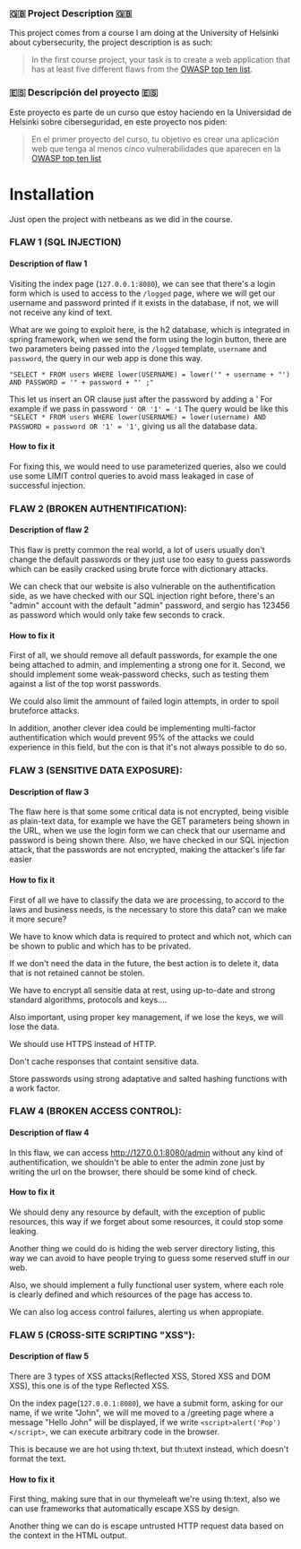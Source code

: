 ### :uk: Project Description :uk:
This project comes from a course I am doing at the University of Helsinki about cybersecurity, the project description is as such:
> In the first course project, your task is to create a web application that has at least five different flaws from the [OWASP top ten list](https://www.owasp.org/images/7/72/OWASP_Top_10-2017_%28en%29.pdf.pdf).

### :es: Descripción del proyecto :es:
Este proyecto es parte de un curso que estoy haciendo en la Universidad de Helsinki sobre ciberseguridad, en este proyecto nos piden:
> En el primer proyecto del curso, tu objetivo es crear una aplicación web que tenga al menos cinco vulnerabilidades que aparecen en la [OWASP top ten list](https://www.owasp.org/images/7/72/OWASP_Top_10-2017_%28en%29.pdf.pdf)

# Installation
Just open the project with netbeans as we did in the course.

### FLAW 1 (SQL INJECTION)

#### Description of flaw 1
Visiting the index page (`127.0.0.1:8080`), we can see that there's a login form which is used to access to the `/logged` page,
where we will get our username and password printed if it exists in the database, if not, we will not receive any kind of text.
	
What are we going to exploit here, is the h2 database, which is integrated in spring framework, when we send the form using the login
button, there are two parameters being passed into the `/logged` template, `username` and `password`, the query in our web app is done this way.

`"SELECT * FROM users WHERE lower(USERNAME) = lower('" + username + "') AND PASSWORD = '" + password + "' ;"`
	
This let us insert an OR clause just after the password by adding a '
For example if we pass in password `' OR '1' = '1`
The query would be like this `"SELECT * FROM users WHERE lower(USERNAME) = lower(username) AND PASSWORD = password OR '1' = '1'`, giving us all the database data.

#### How to fix it

For fixing this, we would need to use parameterized queries, also we could use some LIMIT control queries to avoid mass leakaged in case of successful injection.


### FLAW 2 (BROKEN AUTHENTIFICATION):

#### Description of flaw 2
This flaw is pretty common the real world, a lot of users usually don't change the default passwords or they just use too easy to guess passwords which can be easily cracked
using brute force with dictionary attacks.

We can check that our website is also vulnerable on the authentification side, as we have checked with our SQL injection right before, there's an "admin" account with the default "admin" password, and sergio has 123456 as password
which would only take few seconds to crack.

#### How to fix it
First of all, we should remove all default passwords, for example the one being attached to admin, and implementing a strong one for it.
Second, we should implement some weak-password checks, such as testing them against a list of the top worst passwords.

We could also limit the ammount of failed login attempts, in order to spoil bruteforce attacks.

In addition, another clever idea could be implementing multi-factor authentification which would prevent 95% of the attacks we could experience in this field, but the con is that it's not always possible to do so.


### FLAW 3 (SENSITIVE DATA EXPOSURE):

#### Description of flaw 3
The flaw here is that some some critical data is not encrypted, being visible as plain-text data, for example we have the GET parameters being shown in the URL, when we use the login form we can check that our username and password is being shown there.
Also, we have checked in our SQL injection attack, that the passwords are not encrypted, making the attacker's life far easier

#### How to fix it
First of all we have to classify the data we are processing, to accord to the laws and business needs, is the necessary to store this data? can we make it more secure?

We have to know which data is required to protect and which not, which can be shown to public and which has to be privated.

If we don't need the data in the future, the best action is to delete it, data that is not retained cannot be stolen.

We have to encrypt all sensitie data at rest, using up-to-date and strong standard algorithms, protocols and keys....

Also important, using proper key management, if we lose the keys, we will lose the data.

We should use HTTPS instead of HTTP.

Don't cache responses that containt sensitive data.

Store passwords using strong adaptative and salted hashing functions with a work factor.

### FLAW 4 (BROKEN ACCESS CONTROL):
	
#### Description of flaw 4
In this flaw, we can access http://127.0.0.1:8080/admin without any kind of authentification, we shouldn't be able to enter the admin zone just by writing the url on the browser, there should be some kind of check.

#### How to fix it
We should deny any resource by default, with the exception of public resources, this way if we forget about some resources, it could stop some leaking.

Another thing we could do is hiding the web server directory listing, this way we can avoid to have people trying to guess some reserved stuff in our web.

Also, we should implement a fully functional user system, where each role is clearly defined and which resources of the page has access to.

We can also log access control failures, alerting us when appropiate.

### FLAW 5 (CROSS-SITE SCRIPTING "XSS"):

#### Description of flaw 5
There are 3 types of XSS attacks(Reflected XSS, Stored XSS and DOM XSS), this one is of the type Reflected XSS.

On the index page(`127.0.0.1:8080`), we have a submit form, asking for our name, if we write "John", we will me moved to a /greeting page where
a message "Hello John" will be displayed, if we write `<script>alert('Pop')</script>`, we can execute arbitrary code in the browser.

This is because we are hot using th:text, but th:utext instead, which doesn't format the text.

#### How to fix it
First thing, making sure that in our thymeleaft we're using th:text, also we can use frameworks that automatically escape XSS by design.

Another thing we can do is escape untrusted HTTP request data based on the context in the HTML output.
